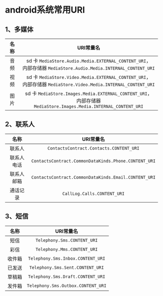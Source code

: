 # android系统常用URI

## 1、多媒体

| 名称 | URI常量名 |
| :----: | :----: |
| 音频 | sd 卡 `MediaStore.Audio.Media.EXTERNAL_CONTENT_URI`，<br/>内部存储器 `MediaStore.Audio.Media.INTERNAL_CONTENT_URI` |
| 视频 | sd 卡 `MediaStore.Video.Media.EXTERNAL_CONTENT_URI`，<br/>内部存储器 `MediaStore.Video.Media.INTERNAL_CONTENT_URI` |
| 图片 | sd 卡 `MediaStore.Images.Media.EXTERNAL_CONTENT_URI`，<br/>内部存储器 `MediaStore.Images.Media.INTERNAL_CONTENT_URI` |

## 2、联系人

| 名称 | URI常量名 |
| :----: | :----: |
| 联系人 | `ContactsContract.Contacts.CONTENT_URI` |
| 联系人电话 | `ContactsContract.CommonDataKinds.Phone.CONTENT_URI` |
| 联系人邮箱 | `ContactsContract.CommonDataKinds.Email.CONTENT_URI` |
| 通话记录 | `CallLog.Calls.CONTENT_URI` |

## 3、短信

| 名称 | URI常量名 |
| :----: | :----: |
| 短信 | `Telephony.Sms.CONTENT_URI` |
| 彩信 | `Telephony.Mms.CONTENT_URI` |
| 收件箱 | `Telephony.Sms.Inbox.CONTENT_URI` |
| 已发送 | `Telephony.Sms.Sent.CONTENT_URI` |
| 草稿箱 | `Telephony.Sms.Draft.CONTENT_URI` |
| 发件箱 | `Telephony.Sms.Outbox.CONTENT_URI` |